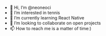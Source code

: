 - 👋 Hi, I’m @neoneoci
- 👀 I’m interested in tennis
- 🌱 I’m currently learning React Native
- 💞️ I’m looking to collaborate on open projects
- 📫 How to reach me is a matter of time:)

<!---
neoneoci/neoneoci is a ✨ special ✨ repository because its `README.md` (this file) appears on your GitHub profile.
You can click the Preview link to take a look at your changes.
--->
